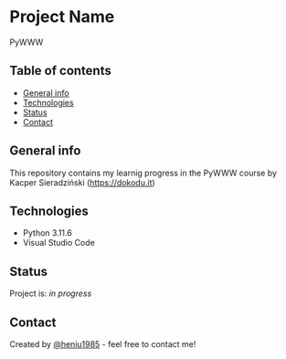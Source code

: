 # Project Name
PyWWW

## Table of contents
* [General info](#general-info)
* [Technologies](#technologies)
* [Status](#status)
* [Contact](#contact)

## General info
This repository contains my learnig progress in the PyWWW course by Kacper Sieradziński (https://dokodu.it)

## Technologies
* Python 3.11.6
* Visual Studio Code

## Status
Project is: _in progress_

## Contact
Created by [@heniu1985](https://github.com/heniu1985) - feel free to contact me!